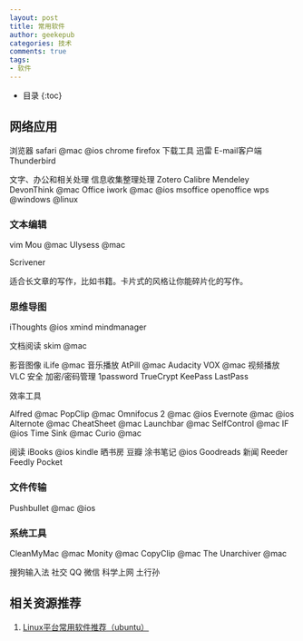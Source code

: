 ```yaml
---
layout: post
title: 常用软件
author: geekepub
categories: 技术
comments: true 
tags:
- 软件
---
```


* 目录
{:toc}

## 网络应用
浏览器
safari @mac @ios 
chrome
firefox
下载工具
迅雷
E-mail客户端
Thunderbird

文字、办公和相关处理
信息收集整理处理
Zotero
Calibre
Mendeley
DevonThink @mac
Office
iwork @mac @ios
msoffice
openoffice
wps @windows @linux 

### 文本编辑

vim
Mou @mac 
Ulysess @mac

Scrivener

适合长文章的写作，比如书籍。卡片式的风格让你能碎片化的写作。

### 思维导图

iThoughts @ios 
xmind
mindmanager

文档阅读
skim @mac

影音图像
iLife @mac
音乐播放
AtPill @mac
Audacity
VOX @mac
视频播放
VLC
安全
加密/密码管理
1password
TrueCrypt
KeePass
LastPass

效率工具

Alfred @mac
PopClip @mac
Omnifocus 2 @mac @ios
Evernote @mac @ios
Alternote @mac
CheatSheet @mac
Launchbar @mac 
SelfControl @mac
IF @ios
Time Sink @mac
Curio @mac

阅读
iBooks @ios
kindle
晒书房
豆瓣
涂书笔记 @ios
Goodreads
新闻
Reeder
Feedly
Pocket

### 文件传输

Pushbullet @mac @ios

### 系统工具

CleanMyMac @mac
Monity @mac
CopyClip @mac
The Unarchiver @mac

搜狗输入法
社交
QQ
微信
科学上网
土行孙

## 相关资源推荐

1. [Linux平台常用软件推荐（ubuntu）](http://wiki.ubuntu.org.cn/Qref/Apps)
